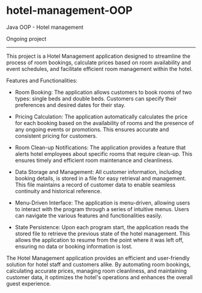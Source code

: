 # hotel-management-OOP  

Java OOP - Hotel management  

Ongoing project  

---

This project is a Hotel Management application designed to streamline the process of room bookings, calculate prices based on room availability and event schedules, and facilitate efficient room management within the hotel.  

Features and Functionalities:  

* Room Booking: The application allows customers to book rooms of two types: single beds and double beds. Customers can specify their preferences and desired dates for their stay.  

* Pricing Calculation: The application automatically calculates the price for each booking based on the availability of rooms and the presence of any ongoing events or promotions. This ensures accurate and consistent pricing for customers.  

* Room Clean-up Notifications: The application provides a feature that alerts hotel employees about specific rooms that require clean-up. This ensures timely and efficient room maintenance and cleanliness.  

* Data Storage and Management: All customer information, including booking details, is stored in a file for easy retrieval and management. This file maintains a record of customer data to enable seamless continuity and historical reference.  

* Menu-Driven Interface: The application is menu-driven, allowing users to interact with the program through a series of intuitive menus. Users can navigate the various features and functionalities easily.  

* State Persistence: Upon each program start, the application reads the stored file to retrieve the previous state of the hotel management. This allows the application to resume from the point where it was left off, ensuring no data or booking information is lost.  

The Hotel Management application provides an efficient and user-friendly solution for hotel staff and customers alike. By automating room bookings, calculating accurate prices, managing room cleanliness, and maintaining customer data, it optimizes the hotel's operations and enhances the overall guest experience.  


